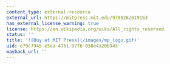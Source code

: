 ```yaml
---
content_type: external-resource
external_url: https://mitpress.mit.edu/9780262019163
has_external_license_warning: true
license: https://en.wikipedia.org/wiki/All_rights_reserved
status: ''
title: '![Buy at MIT Press](/images/mp_logo.gif)'
uid: e79c7945-e5ea-4761-97f6-038e4a20b943
wayback_url: ''
---
```

